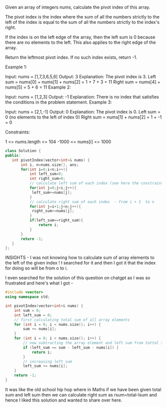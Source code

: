 Given an array of integers nums, calculate the pivot index of this array.

The pivot index is the index where the sum of all the numbers strictly to the left of the index is equal to the sum of all the numbers strictly to the index's right.

If the index is on the left edge of the array, then the left sum is 0 because there are no elements to the left. This also applies to the right edge of the array.

Return the leftmost pivot index. If no such index exists, return -1.

 

Example 1:

Input: nums = [1,7,3,6,5,6]
Output: 3
Explanation:
The pivot index is 3.
Left sum = nums[0] + nums[1] + nums[2] = 1 + 7 + 3 = 11
Right sum = nums[4] + nums[5] = 5 + 6 = 11
Example 2:

Input: nums = [1,2,3]
Output: -1
Explanation:
There is no index that satisfies the conditions in the problem statement.
Example 3:

Input: nums = [2,1,-1]
Output: 0
Explanation:
The pivot index is 0.
Left sum = 0 (no elements to the left of index 0)
Right sum = nums[1] + nums[2] = 1 + -1 = 0
 

Constraints:

1 <= nums.length <= 104
-1000 <= nums[i] <= 1000
 
 
 ```cpp
 class Solution {
public:
    int pivotIndex(vector<int>& nums) {
        int i, n=nums.size(), ans;
        for(int i=0;i<n;i++){  
            int left_sum=0;  
            int right_sum=0;  
            // calculate left sum of each index (see here the constraints in for loop)  - only from 0 to i
            for(int j=0;j<i;j++){  
             left_sum+=nums[j];  
            }  
            // calculate right sum of each index  - from i + 1  to n
            for(int j=i+1;j<n;j++){  
             right_sum+=nums[j];  
            }
            if(left_sum==right_sum){
                return i;
            }
        }  
        return -1;
    }
};
```

INSIGHTS - I was not knowing how to calculate sum of array elements to the left of the given index !
I searched for it and then I got it that the index for doing so will be from o to i.

I even searched for the solution of this question on chatgpt as I was so frustrated and here's what I got - 

```cpp
#include <vector>
using namespace std;

int pivotIndex(vector<int>& nums) {
    int sum = 0;
    int left_sum = 0;
    // first calculating total sum of all array elements
    for (int i = 0; i < nums.size(); i++) {
        sum += nums[i];
    }
    for (int i = 0; i < nums.size(); i++) {
        // now subtracting the array element and left sum from tottal sum and checking if it is equal to right sum or not
        if (left_sum == sum - left_sum - nums[i]) {
            return i;
        }
        // increasing left sum
        left_sum += nums[i];
    }
    return -1;
}
```
It was like the old school hip hop where in Maths if we have been given total sum and left sum then we can calculate right sum as rsum=total-lsum and hence I liked this solution and wanted to share over here.
